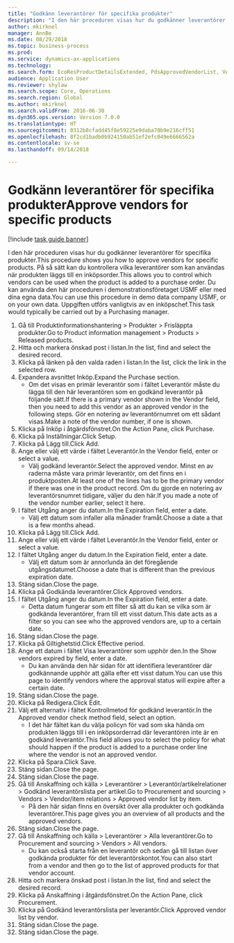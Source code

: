 ```yaml
--- 
title: "Godkänn leverantörer för specifika produkter"
description: "I den här proceduren visas hur du godkänner leverantörer för specifika produkter."
author: mkirknel
manager: AnnBe
ms.date: 08/29/2018
ms.topic: business-process
ms.prod: 
ms.service: dynamics-ax-applications
ms.technology: 
ms.search.form: EcoResProductDetailsExtended, PdsApprovedVendorList, VendTable
audience: Application User
ms.reviewer: shylaw
ms.search.scope: Core, Operations
ms.search.region: Global
ms.author: mkirknel
ms.search.validFrom: 2016-06-30
ms.dyn365.ops.version: Version 7.0.0
ms.translationtype: HT
ms.sourcegitcommit: 0312b8cfadd45f8e59225e9daba78b9e216cff51
ms.openlocfilehash: 8f2cd1badb0b924150ab51ef2efc049e6666562a
ms.contentlocale: sv-se
ms.lasthandoff: 09/14/2018

---
```

# <a name="approve-vendors-for-specific-products"></a><span data-ttu-id="910ac-103">Godkänn leverantörer för specifika produkter</span><span class="sxs-lookup"><span data-stu-id="910ac-103">Approve vendors for specific products</span></span>

[!include [task guide banner](../../includes/task-guide-banner.md)]

<span data-ttu-id="910ac-104">I den här proceduren visas hur du godkänner leverantörer för specifika produkter.</span><span class="sxs-lookup"><span data-stu-id="910ac-104">This procedure shows you how to approve vendors for specific products.</span></span> <span data-ttu-id="910ac-105">På så sätt kan du kontrollera vilka leverantörer som kan användas när produkten läggs till en inköpsorder.</span><span class="sxs-lookup"><span data-stu-id="910ac-105">This allows you to control which vendors can be used when the product is added to a purchase order.</span></span> <span data-ttu-id="910ac-106">Du kan använda den här proceduren i demonstrationsföretaget USMF eller med dina egna data.</span><span class="sxs-lookup"><span data-stu-id="910ac-106">You can use this procedure in demo data company USMF, or on your own data.</span></span> <span data-ttu-id="910ac-107">Uppgiften utförs vanligtvis av en inköpschef.</span><span class="sxs-lookup"><span data-stu-id="910ac-107">This task would typically be carried out by a Purchasing manager.</span></span>

1. <span data-ttu-id="910ac-108">Gå till Produktinformationshantering > Produkter > Frisläppta produkter.</span><span class="sxs-lookup"><span data-stu-id="910ac-108">Go to Product information management > Products > Released products.</span></span>
2. <span data-ttu-id="910ac-109">Hitta och markera önskad post i listan.</span><span class="sxs-lookup"><span data-stu-id="910ac-109">In the list, find and select the desired record.</span></span>
3. <span data-ttu-id="910ac-110">Klicka på länken på den valda raden i listan.</span><span class="sxs-lookup"><span data-stu-id="910ac-110">In the list, click the link in the selected row.</span></span>
4. <span data-ttu-id="910ac-111">Expandera avsnittet Inköp.</span><span class="sxs-lookup"><span data-stu-id="910ac-111">Expand the Purchase section.</span></span>
    * <span data-ttu-id="910ac-112">Om det visas en primär leverantör som i fältet Leverantör måste du lägga till den här leverantören som en godkänd leverantör på följande sätt.</span><span class="sxs-lookup"><span data-stu-id="910ac-112">If there is a primary vendor shown in the Vendor field, then you need to add this vendor as an approved vendor in the following steps.</span></span> <span data-ttu-id="910ac-113">Gör en notering av leverantörnumret om ett sådant visas.</span><span class="sxs-lookup"><span data-stu-id="910ac-113">Make a note of the vendor number, if one is shown.</span></span>  
5. <span data-ttu-id="910ac-114">Klicka på Inköp i åtgärdsfönstret.</span><span class="sxs-lookup"><span data-stu-id="910ac-114">On the Action Pane, click Purchase.</span></span>
6. <span data-ttu-id="910ac-115">Klicka på Inställningar.</span><span class="sxs-lookup"><span data-stu-id="910ac-115">Click Setup.</span></span>
7. <span data-ttu-id="910ac-116">Klicka på Lägg till.</span><span class="sxs-lookup"><span data-stu-id="910ac-116">Click Add.</span></span>
8. <span data-ttu-id="910ac-117">Ange eller välj ett värde i fältet Leverantör.</span><span class="sxs-lookup"><span data-stu-id="910ac-117">In the Vendor field, enter or select a value.</span></span>
    * <span data-ttu-id="910ac-118">Välj godkänd leverantör.</span><span class="sxs-lookup"><span data-stu-id="910ac-118">Select the approved vendor.</span></span> <span data-ttu-id="910ac-119">Minst en av raderna måste vara primär leverantör, om det finns en i produktposten.</span><span class="sxs-lookup"><span data-stu-id="910ac-119">At least one of the lines has to be the primary vendor if there was one in the product record.</span></span> <span data-ttu-id="910ac-120">Om du gjorde en notering av leverantörsnumret tidigare, väljer du den här.</span><span class="sxs-lookup"><span data-stu-id="910ac-120">If you made a note of the vendor number earlier, select it here.</span></span>  
9. <span data-ttu-id="910ac-121">I fältet Utgång anger du datum.</span><span class="sxs-lookup"><span data-stu-id="910ac-121">In the Expiration field, enter a date.</span></span>
    * <span data-ttu-id="910ac-122">Välj ett datum som infaller alla månader framåt.</span><span class="sxs-lookup"><span data-stu-id="910ac-122">Choose a date a that is a few months ahead.</span></span>  
10. <span data-ttu-id="910ac-123">Klicka på Lägg till.</span><span class="sxs-lookup"><span data-stu-id="910ac-123">Click Add.</span></span>
11. <span data-ttu-id="910ac-124">Ange eller välj ett värde i fältet Leverantör.</span><span class="sxs-lookup"><span data-stu-id="910ac-124">In the Vendor field, enter or select a value.</span></span>
12. <span data-ttu-id="910ac-125">I fältet Utgång anger du datum.</span><span class="sxs-lookup"><span data-stu-id="910ac-125">In the Expiration field, enter a date.</span></span>
    * <span data-ttu-id="910ac-126">Välj ett datum som är annorlunda än det föregående utgångsdatumet.</span><span class="sxs-lookup"><span data-stu-id="910ac-126">Choose a date that is different than the previous expiration date.</span></span>  
13. <span data-ttu-id="910ac-127">Stäng sidan.</span><span class="sxs-lookup"><span data-stu-id="910ac-127">Close the page.</span></span>
14. <span data-ttu-id="910ac-128">Klicka på Godkända leverantörer.</span><span class="sxs-lookup"><span data-stu-id="910ac-128">Click Approved vendors.</span></span>
15. <span data-ttu-id="910ac-129">I fältet Utgång anger du datum.</span><span class="sxs-lookup"><span data-stu-id="910ac-129">In the Expiration field, enter a date.</span></span>
    * <span data-ttu-id="910ac-130">Detta datum fungerar som ett filter så att du kan se vilka som är godkända leverantörer, fram till ett visst datum.</span><span class="sxs-lookup"><span data-stu-id="910ac-130">This date acts as a filter so you can see who the approved vendors are, up to a certain date.</span></span>  
16. <span data-ttu-id="910ac-131">Stäng sidan.</span><span class="sxs-lookup"><span data-stu-id="910ac-131">Close the page.</span></span>
17. <span data-ttu-id="910ac-132">Klicka på Giltighetstid.</span><span class="sxs-lookup"><span data-stu-id="910ac-132">Click Effective period.</span></span>
18. <span data-ttu-id="910ac-133">Ange ett datum i fältet Visa leverantörer som upphör den.</span><span class="sxs-lookup"><span data-stu-id="910ac-133">In the Show vendors expired by field, enter a date.</span></span>
    * <span data-ttu-id="910ac-134">Du kan använda den här sidan för att identifiera leverantörer där godkännande upphör att gälla efter ett visst datum.</span><span class="sxs-lookup"><span data-stu-id="910ac-134">You can use this page to identify vendors where the approval status will expire after a certain date.</span></span>  
19. <span data-ttu-id="910ac-135">Stäng sidan.</span><span class="sxs-lookup"><span data-stu-id="910ac-135">Close the page.</span></span>
20. <span data-ttu-id="910ac-136">Klicka på Redigera.</span><span class="sxs-lookup"><span data-stu-id="910ac-136">Click Edit.</span></span>
21. <span data-ttu-id="910ac-137">Välj ett alternativ i fältet Kontrollmetod för godkänd leverantör.</span><span class="sxs-lookup"><span data-stu-id="910ac-137">In the Approved vendor check method field, select an option.</span></span>
    * <span data-ttu-id="910ac-138">I det här fältet kan du välja policyn för vad som ska hända om produkten läggs till i en inköpsorderrad där leverantören inte är en godkänd leverantör.</span><span class="sxs-lookup"><span data-stu-id="910ac-138">This field allows you to select the policy for what should happen if the product is added to a purchase order line where the vendor is not an approved vendor.</span></span>  
22. <span data-ttu-id="910ac-139">Klicka på Spara.</span><span class="sxs-lookup"><span data-stu-id="910ac-139">Click Save.</span></span>
23. <span data-ttu-id="910ac-140">Stäng sidan.</span><span class="sxs-lookup"><span data-stu-id="910ac-140">Close the page.</span></span>
24. <span data-ttu-id="910ac-141">Stäng sidan.</span><span class="sxs-lookup"><span data-stu-id="910ac-141">Close the page.</span></span>
25. <span data-ttu-id="910ac-142">Gå till Anskaffning och källa > Leverantörer > Leverantör/artikelrelationer > Godkänd leverantörslista per artikel.</span><span class="sxs-lookup"><span data-stu-id="910ac-142">Go to Procurement and sourcing > Vendors > Vendor/item relations > Approved vendor list by item.</span></span>
    * <span data-ttu-id="910ac-143">På den här sidan finns en översikt över alla produkter och godkända leverantörer.</span><span class="sxs-lookup"><span data-stu-id="910ac-143">This page gives you an overview of all products and the approved vendors.</span></span>  
26. <span data-ttu-id="910ac-144">Stäng sidan.</span><span class="sxs-lookup"><span data-stu-id="910ac-144">Close the page.</span></span>
27. <span data-ttu-id="910ac-145">Gå till Anskaffning och källa > Leverantörer > Alla leverantörer.</span><span class="sxs-lookup"><span data-stu-id="910ac-145">Go to Procurement and sourcing > Vendors > All vendors.</span></span>
    * <span data-ttu-id="910ac-146">Du kan också starta från en leverantör och sedan gå till listan över godkända produkter för det leverantörskontot.</span><span class="sxs-lookup"><span data-stu-id="910ac-146">You can also start from a vendor and then go to the list of approved products for that vendor account.</span></span>  
28. <span data-ttu-id="910ac-147">Hitta och markera önskad post i listan.</span><span class="sxs-lookup"><span data-stu-id="910ac-147">In the list, find and select the desired record.</span></span>
29. <span data-ttu-id="910ac-148">Klicka på Anskaffning i åtgärdsfönstret.</span><span class="sxs-lookup"><span data-stu-id="910ac-148">On the Action Pane, click Procurement.</span></span>
30. <span data-ttu-id="910ac-149">Klicka på Godkänd leverantörslista per leverantör.</span><span class="sxs-lookup"><span data-stu-id="910ac-149">Click Approved vendor list by vendor.</span></span>
31. <span data-ttu-id="910ac-150">Stäng sidan.</span><span class="sxs-lookup"><span data-stu-id="910ac-150">Close the page.</span></span>
32. <span data-ttu-id="910ac-151">Stäng sidan.</span><span class="sxs-lookup"><span data-stu-id="910ac-151">Close the page.</span></span>


